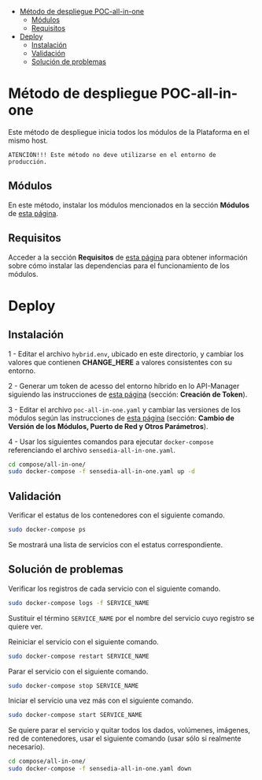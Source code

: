 <!-- TOC -->

- [Método de despliegue POC-all-in-one](#método-de-despliegue-poc-all-in-one)
  - [Módulos](#módulos)
  - [Requisitos](#requisitos)
- [Deploy](#deploy)
  - [Instalación](#instalación)
  - [Validación](#validación)
  - [Solución de problemas](#solución-de-problemas)

<!-- TOC -->

# Método de despliegue POC-all-in-one

Este método de despliegue inicia todos los módulos de la Plataforma en el mismo host.

    ATENCIÓN!!! Este método no deve utilizarse en el entorno de producción.

## Módulos

En este método, instalar los módulos mencionados en la sección **Módulos** de [esta página](../README_es.md).

## Requisitos

Acceder a la sección **Requisitos** de [esta página](../README_es.md) para obtener información sobre cómo instalar las dependencias para el funcionamiento de los módulos.

# Deploy

## Instalación

1 - Editar el archivo ``hybrid.env``, ubicado en este directorio, y cambiar los valores que contienen **CHANGE_HERE** a valores consistentes con su entorno.

2 - Generar um token de acesso del entorno híbrido en lo API-Manager siguiendo las instrucciones de [esta página](../README_es.md) (sección: **Creación de Token**).

3 - Editar el archivo ``poc-all-in-one.yaml`` y cambiar las versiones de los módulos según las instrucciones de [esta página](../README_es.md) (sección: **Cambio de Versión de los Módulos, Puerto de Red y Otros Parámetros**).

4 - Usar los siguientes comandos para ejecutar ``docker-compose`` referenciando el archivo ``sensedia-all-in-one.yaml``.

```bash
cd compose/all-in-one/
sudo docker-compose -f sensedia-all-in-one.yaml up -d
```

## Validación

Verificar el estatus de los contenedores con el siguiente comando.

```bash
sudo docker-compose ps
```

Se mostrará una lista de servicios con el estatus correspondiente.

## Solución de problemas

Verificar los registros de cada servicio con el siguiente comando.

```bash
sudo docker-compose logs -f SERVICE_NAME
```

Sustituir el término ``SERVICE_NAME`` por el nombre del servicio cuyo registro se quiere ver.

Reiniciar el servicio con el siguiente comando.

```bash
sudo docker-compose restart SERVICE_NAME
```

Parar el servicio con el siguiente comando.

```bash
sudo docker-compose stop SERVICE_NAME
```

Iniciar el servicio una vez más con el siguiente comando.

```bash
sudo docker-compose start SERVICE_NAME
```

Se quiere parar el servicio y quitar todos los dados, volúmenes, imágenes, red de contenedores, usar el siguiente comando (usar sólo si realmente necesario).

```bash
cd compose/all-in-one/
sudo docker-compose -f sensedia-all-in-one.yaml down
```
